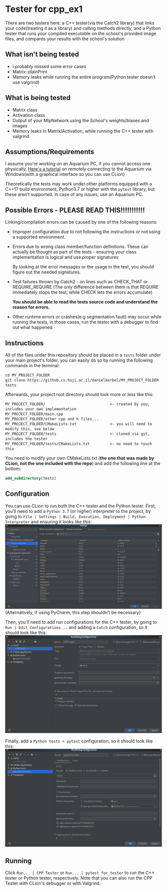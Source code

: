 # Tester for cpp_ex1

There are two testers here: a C++ tester(via the Catch2 library) that links your code(treating it as a library) and calling methods directly,
and a Python tester that runs your compiled executable on the school's provided image files, and compares your results with
the school's solution

## What isn't being tested

- I probably missed some error cases
- Matrix::plainPrint
- Memory leaks while running the entire program(Python tester doesn't use valgrind)

## What is being tested

- Matrix class
- Activation class
- Output of your MlpNetwork using the School's weights/biases and images
- Memory leaks in Matrix/Activation, while running the C++ tester with valgrind

## Assumptions/Requirements
I assume you're working on an Aquarium PC, if you cannot access one physically, [Here's a tutorial](http://wiki.cs.huji.ac.il/wiki/Connecting_from_outside#Using_MobaXterm_for_X11_on_Windows) on 
remotely connecting to the Aquarium via Windows(with a graphical interface so you can use CLion)

Theoretically the tests may work under other platforms equipped with a C++17 build environment, Python3.7 or higher with the `pytest` library,
but these aren't supported. In case of any issues, use an Aquarium PC.

## Possible Errors - PLEASE READ THIS!!!!!!!!!!!

Linking/compilation errors can be caused by one of the following reasons:

- Improper configuration due to not following the instructions or not using a supported environment. 

- Errors due to wrong class member/function definitions. These can actually be thought as part of the tests - ensuring your
  class implementation is logical and use proper signatures
   
  By looking at the error messages or the usage in the test, you should figure out the needed signatures. 
  
- Test failures thrown by Catch2 - on lines such as CHECK_THAT or REQUIRE_REQUIRE (The only difference between them is
  that REQUIRE immediately stops the test, while CHECK lets the errors accumulate)
  
  **You should be able to read the tests source code and understand the reason for errors.**
  
- Other runtime errors or crashes(e.g segmentation fault) may occur while running the tests, in those cases, run the tester
  with a debugger to find out what happened.

## Instructions
All of the files under this repository should be placed in a `tests` folder under your main project's folder,
you can easily do so by running the following commands in the terminal:

```shell script
cd MY_PROJECT_FOLDER
git clone https://github.cs.huji.ac.il/danielkerbel/MY_PROJECT_FOLDER tests
```

Afterwards, your project root directory should look more or less like this:

```
MY_PROJECT_FOLDER/                             <- created by you, includes your own implementation
MY_PROJECT_FOLDER/main.cpp                      
MY_PROJECT_FOLDER/other cpp and h files...
MY_PROJECT_FOLDER/CMakeLists.txt               <- you will need to modify this, see below
MY_PROJECT_FOLDER/tests                        <- cloned via git, includes the tester
MY_PROJECT_FOLDER/tests/CMakeLists.txt         <- no need to touch this
```

You need to modify your own CMakeLists.txt (**the one that was made by CLion, not the one included with the repo**) and add
the following line at the bottom:
```cmake
add_subdirectory(tests)
```


## Configuration

You can use CLion to run both the C++ tester and the Python tester.
First, you'll need to add a `Python 3.7` (or higher) interpreter to the project, by going to `File | Settings | Build, Execution, Deployment | Python Interpreter`
and ensuring it looks like this: ![](instructions/setup-python.png)
(Alternatively, if using PyCharm, this step shouldn't be necessary)

Then, you'll need to add run configurations for the C++ tester, by going to `Run | Edit Configurations...` and adding a `Catch`
configuration, so it should look like this: ![](instructions/cpp_tests.png)

Finally, add a `Python tests > pytest` configuration, so it should look like this: ![](instructions/python_tests.png)

## Running
Click `Run... | CPP Tester` or `Run... | pytest for tester` to run the C++ tester or Python tester, respectively.
Note that you can also run the CPP Tester with CLion's debugger or with Valgrind.
